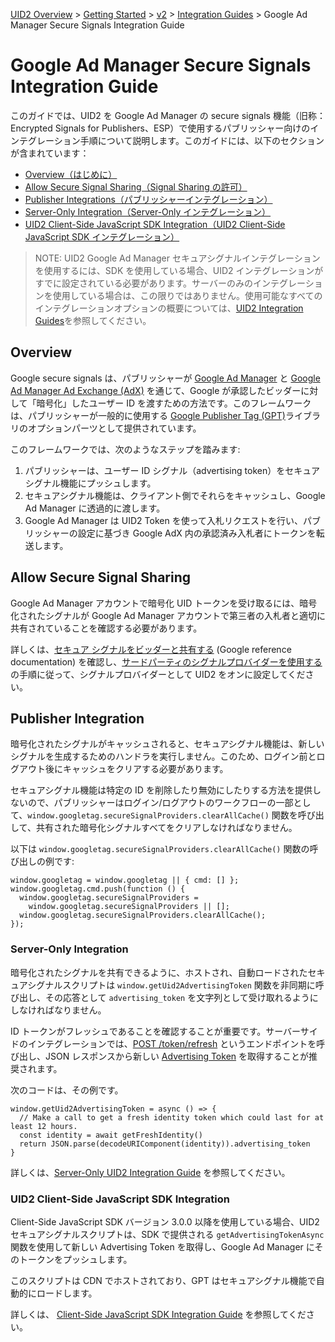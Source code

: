 [UID2 Overview](../../../README.md) > [Getting Started](../../README.md) > [v2](../summary-doc-v2.md) > [Integration Guides](summary-guides.md) > Google Ad Manager Secure Signals Integration Guide

# Google Ad Manager Secure Signals Integration Guide

このガイドでは、UID2 を Google Ad Manager の secure signals 機能（旧称：Encrypted Signals for Publishers、ESP）で使用するパブリッシャー向けのインテグレーション手順について説明します。このガイドには、以下のセクションが含まれています：

- [Overview（はじめに）](#overview)
- [Allow Secure Signal Sharing（Signal Sharing の許可）](#allow-secure-signal-sharing)
- [Publisher Integrations（パブリッシャーインテグレーション）](#publisher-integration)
- [Server-Only Integration（Server-Only インテグレーション）](#server-only-integration)
- [UID2 Client-Side JavaScript SDK Integration（UID2 Client-Side JavaScript SDK インテグレーション）](#uid2-client-side-javascript-sdk-integration)
<!--* [Sample Applications](#sample-applications)-->

> NOTE: UID2 Google Ad Manager セキュアシグナルインテグレーションを使用するには、SDK を使用している場合、UID2 インテグレーションがすでに設定されている必要があります。サーバーのみのインテグレーションを使用している場合は、この限りではありません。使用可能なすべてのインテグレーションオプションの概要については、[UID2 Integration Guides](summary-guides.md)を参照してください。

## Overview

Google secure signals は、パブリッシャーが [Google Ad Manager](https://admanager.google.com/home/) と [Google Ad Manager Ad Exchange (AdX)](https://support.google.com/admanager/answer/6321605?hl=ja) を通じて、Google が承認したビッダーに対して「暗号化」したユーザー ID を渡すための方法です。このフレームワークは、パブリッシャーが一般的に使用する [Google Publisher Tag (GPT)](https://developers.google.com/publisher-tag/guides/get-started)ライブラリのオプションパーツとして提供されています。

このフレームワークでは、次のようなステップを踏みます:

1. パブリッシャーは、ユーザー ID シグナル（advertising token）をセキュアシグナル機能にプッシュします。
2. セキュアシグナル機能は、クライアント側でそれらをキャッシュし、Google Ad Manager に透過的に渡します。
3. Google Ad Manager は UID2 Token を使って入札リクエストを行い、パブリッシャーの設定に基づき Google AdX 内の承認済み入札者にトークンを転送します。

## Allow Secure Signal Sharing

Google Ad Manager アカウントで暗号化 UID トークンを受け取るには、暗号化されたシグナルが Google Ad Manager アカウントで第三者の入札者と適切に共有されていることを確認する必要があります。

詳しくは、[セキュア シグナルをビッダーと共有する](https://support.google.com/admanager/answer/10488752) (Google reference documentation) を確認し、[サードパーティのシグナルプロバイダーを使用する](https://developers.google.com/interactive-media-ads/docs/sdks/html5/client-side/securesignals) の手順に従って、シグナルプロバイダーとして UID2 をオンに設定してください。

## Publisher Integration

暗号化されたシグナルがキャッシュされると、セキュアシグナル機能は、新しいシグナルを生成するためのハンドラを実行しません。このため、ログイン前とログアウト後にキャッシュをクリアする必要があります。

セキュアシグナル機能は特定の ID を削除したり無効にしたりする方法を提供しないので、パブリッシャーはログイン/ログアウトのワークフローの一部として、`window.googletag.secureSignalProviders.clearAllCache()` 関数を呼び出して、共有された暗号化シグナルすべてをクリアしなければなりません。

以下は `window.googletag.secureSignalProviders.clearAllCache()` 関数の呼び出しの例です:

```
window.googletag = window.googletag || { cmd: [] };
window.googletag.cmd.push(function () {
  window.googletag.secureSignalProviders =
    window.googletag.secureSignalProviders || [];
  window.googletag.secureSignalProviders.clearAllCache();
});
```

### Server-Only Integration

暗号化されたシグナルを共有できるように、ホストされ、自動ロードされたセキュアシグナルスクリプトは `window.getUid2AdvertisingToken` 関数を非同期に呼び出し、その応答として `advertising_token` を文字列として受け取れるようにしなければなりません。

ID トークンがフレッシュであることを確認することが重要です。サーバーサイドのインテグレーションでは、[POST /token/refresh](../endpoints/post-token-refresh.md#post-tokenrefresh) というエンドポイントを呼び出し、JSON レスポンスから新しい [Advertising Token](../endpoints/post-token-refresh.md#decrypted-json-response-format) を取得することが推奨されます。

次のコードは、その例です。

```
window.getUid2AdvertisingToken = async () => {
  // Make a call to get a fresh identity token which could last for at least 12 hours.
  const identity = await getFreshIdentity()
  return JSON.parse(decodeURIComponent(identity)).advertising_token
}
```

詳しくは、[Server-Only UID2 Integration Guide](custom-publisher-integration.md) を参照してください。

<!--A sample application is also available for server-only integration. See [Sample Applications](#sample-applications).-->

### UID2 Client-Side JavaScript SDK Integration

Client-Side JavaScript SDK バージョン 3.0.0 以降を使用している場合、UID2 セキュアシグナルスクリプトは、SDK で提供される `getAdvertisingTokenAsync` 関数を使用して新しい Advertising Token を取得し、Google Ad Manager にそのトークンをプッシュします。

このスクリプトは CDN でホストされており、GPT はセキュアシグナル機能で自動的にロードします。

詳しくは、 [Client-Side JavaScript SDK Integration Guide](publisher-client-side.md) を参照してください。

<!--A sample application is also available for client-side integration using the SDK. See [Sample Applications](#sample-applications).-->

<!--## Sample Applications

The following sample applications are available to illustrate how to integrate with the Google Ad Manager secure signals feature:
- Server-only integration: {link to come xxx}
- Client-Side JavaScript SDK integration: {link to come xxx}

Each sample application has its own instructions. -->
